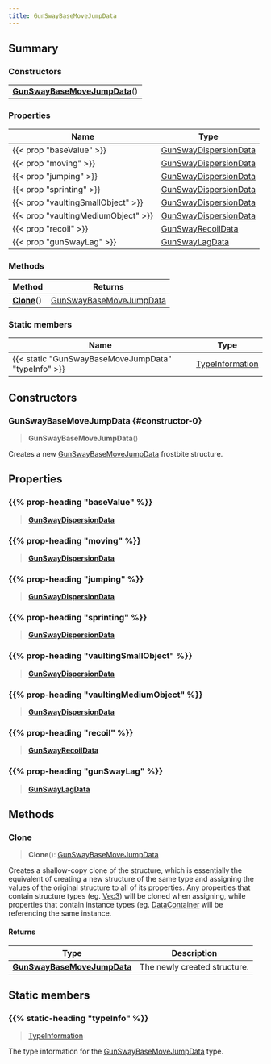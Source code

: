 ```yaml
---
title: GunSwayBaseMoveJumpData
---
```



## Summary
### Constructors
| |
| ----------- |
| **[GunSwayBaseMoveJumpData](#constructor-0)**() |

### Properties
| Name | Type |
| ---- | ---- |
| {{< prop "baseValue" >}} | [GunSwayDispersionData](/vext/ref/fb/gunswaydispersiondata) |
| {{< prop "moving" >}} | [GunSwayDispersionData](/vext/ref/fb/gunswaydispersiondata) |
| {{< prop "jumping" >}} | [GunSwayDispersionData](/vext/ref/fb/gunswaydispersiondata) |
| {{< prop "sprinting" >}} | [GunSwayDispersionData](/vext/ref/fb/gunswaydispersiondata) |
| {{< prop "vaultingSmallObject" >}} | [GunSwayDispersionData](/vext/ref/fb/gunswaydispersiondata) |
| {{< prop "vaultingMediumObject" >}} | [GunSwayDispersionData](/vext/ref/fb/gunswaydispersiondata) |
| {{< prop "recoil" >}} | [GunSwayRecoilData](/vext/ref/fb/gunswayrecoildata) |
| {{< prop "gunSwayLag" >}} | [GunSwayLagData](/vext/ref/fb/gunswaylagdata) |

### Methods
| Method | Returns |
| ------ | ---- |
| **[Clone](#clone)**() | [GunSwayBaseMoveJumpData](/vext/ref/fb/gunswaybasemovejumpdata) |

### Static members
| Name | Type |
| ---- | ---- |
| {{< static "GunSwayBaseMoveJumpData" "typeInfo" >}} | [TypeInformation](/vext/ref/shared/class/typeinformation) |

## Constructors
### GunSwayBaseMoveJumpData {#constructor-0}
> **GunSwayBaseMoveJumpData**()

Creates a new [GunSwayBaseMoveJumpData](/vext/ref/fb/gunswaybasemovejumpdata) frostbite structure.

## Properties
### {{% prop-heading "baseValue" %}}
> **[GunSwayDispersionData](/vext/ref/fb/gunswaydispersiondata)**

### {{% prop-heading "moving" %}}
> **[GunSwayDispersionData](/vext/ref/fb/gunswaydispersiondata)**

### {{% prop-heading "jumping" %}}
> **[GunSwayDispersionData](/vext/ref/fb/gunswaydispersiondata)**

### {{% prop-heading "sprinting" %}}
> **[GunSwayDispersionData](/vext/ref/fb/gunswaydispersiondata)**

### {{% prop-heading "vaultingSmallObject" %}}
> **[GunSwayDispersionData](/vext/ref/fb/gunswaydispersiondata)**

### {{% prop-heading "vaultingMediumObject" %}}
> **[GunSwayDispersionData](/vext/ref/fb/gunswaydispersiondata)**

### {{% prop-heading "recoil" %}}
> **[GunSwayRecoilData](/vext/ref/fb/gunswayrecoildata)**

### {{% prop-heading "gunSwayLag" %}}
> **[GunSwayLagData](/vext/ref/fb/gunswaylagdata)**

## Methods
### Clone
> **Clone**(): [GunSwayBaseMoveJumpData](/vext/ref/fb/gunswaybasemovejumpdata)

Creates a shallow-copy clone of the structure, which is essentially the equivalent of creating a new structure of the same type and assigning the values of the original structure to all of its properties. Any properties that contain structure types (eg. [Vec3](/vext/ref/shared/class/vec3)) will be cloned when assigning, while properties that contain instance types (eg. [DataContainer](/vext/ref/shared/class/datacontainer) will be referencing the same instance.

#### Returns
| Type | Description |
| ---- | ----------- |
| **[GunSwayBaseMoveJumpData](/vext/ref/fb/gunswaybasemovejumpdata)** | The newly created structure. |

## Static members
### {{% static-heading "typeInfo" %}}
> [TypeInformation](/vext/ref/shared/class/typeinformation)

The type information for the [GunSwayBaseMoveJumpData](/vext/ref/fb/gunswaybasemovejumpdata) type.

